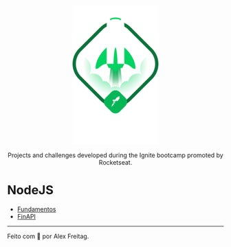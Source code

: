 <div align="center">
  <img alt="GoStack" width="200px" src=".github/images/ignite-logo.svg"  />
</div>

<p align="center">Projects and challenges developed during the Ignite bootcamp promoted by Rocketseat.</p>

# NodeJS
 - [Fundamentos](https://github.com/alexxfreitag/bootcamp-ignite/tree/main/nodejs/fundamentos-nodejs)
 - [FinAPI](https://github.com/alexxfreitag/bootcamp-ignite/tree/main/nodejs/finapi)
 
---
Feito com :purple_heart: por Alex Freitag.
